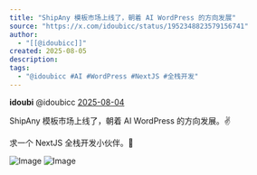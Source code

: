 ```yaml
---
title: "ShipAny 模板市场上线了，朝着 AI WordPress 的方向发展"
source: "https://x.com/idoubicc/status/1952348823579156741"
author:
  - "[[@idoubicc]]"
created: 2025-08-05
description:
tags:
  - "@idoubicc #AI #WordPress #NextJS #全栈开发"
---
```

**idoubi** @idoubicc [2025-08-04](https://x.com/idoubicc/status/1952348823579156741)

ShipAny 模板市场上线了，朝着 AI WordPress 的方向发展。✌️

求一个 NextJS 全栈开发小伙伴。🩷

![Image](https://pbs.twimg.com/media/Gxgi2AxbgAEA5Ti?format=jpg&name=large) ![Image](https://pbs.twimg.com/media/Gxgi2AqaAAAUbRL?format=jpg&name=large)
